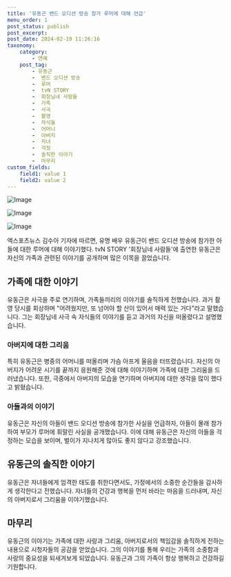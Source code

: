 ```yaml
---
title: '유동근 밴드 오디션 방송 참가 루머에 대해 언급'
menu_order: 1
post_status: publish
post_excerpt: 
post_date: 2024-02-19 11:26:16
taxonomy:
    category:
        - 연예
    post_tag:
        - 유동근
        -  밴드 오디션 방송
        -  루머
        -  tvN STORY
        -  회장님네 사람들
        -  가족
        -  사극
        -  촬영
        -  자식들
        -  어머니
        -  아버지
        -  자녀
        -  걱정
        -  솔직한 이야기
        -  마무리
custom_fields:
    field1: value 1
    field2: value 2
---
```


![Image](https://mimgnews.pstatic.net/image/311/2024/02/13/0001690858_001_20240213074101306.jpg?type=w540)

![Image](https://ssl.pstatic.net/mimgnews/image/311/2024/02/13/0001690858_002_20240213074101372.jpg?type=w540)

![Image](https://mimgnews.pstatic.net/image/311/2024/02/13/0001690858_003_20240213074101429.jpg?type=w540)

엑스포츠뉴스 김수아 기자에 따르면, 유명 배우 유동근이 밴드 오디션 방송에 참가한 아들에 대한 루머에 대해 이야기했다. tvN STORY '회장님네 사람들'에 출연한 유동근은 자신의 가족과 관련된 이야기를 공개하며 많은 이목을 끌었습니다. 
## 가족에 대한 이야기
유동근은 사극을 주로 연기하며, 가족들끼리의 이야기를 솔직하게 전했습니다. 과거 촬영 당시를 회상하며 "어려웠지만, 또 넘어야 할 산이 있어서 매력 있는 거다"라고 말했습니다. 그는 회장님네 사극 속 자식들의 이야기를 듣고 과거의 자신을 떠올렸다고 설명했습니다. 
### 아버지에 대한 그리움
특히 유동근은 병중의 어머니를 떠올리며 가슴 아프게 울음을 터뜨렸습니다. 자신의 아버지가 어려운 시기를 끝까지 응원해준 것에 대해 이야기하며 가족에 대한 그리움을 드러냈습니다. 또한, 극중에서 아버지의 모습을 연기하며 아버지에 대한 생각을 많이 했다고 밝혔습니다.
### 아들과의 이야기
유동근은 자신의 아들이 밴드 오디션 방송에 참가한 사실을 언급하자, 아들이 몰래 참가하여 부모가 루머에 휘말린 사실을 공개했습니다. 이에 대해 유동근은 자신의 아들을 걱정하는 모습을 보이며, 벌이가 지나치게 많아도 좋지 않다고 강조했습니다.
## 유동근의 솔직한 이야기
유동근은 자녀들에게 엄격한 태도를 취한다면서도, 가정에서의 소중한 순간들을 감사하게 생각한다고 전했습니다. 자녀들의 건강과 행복을 먼저 바라는 마음을 드러내며, 자신의 아버지로서 그리움을 이야기했습니다.
## 마무리
유동근의 이야기는 가족에 대한 사랑과 그리움, 아버지로서의 책임감을 솔직하게 전하는 내용으로 시청자들의 공감을 얻었습니다. 그의 이야기를 통해 우리는 가족의 소중함과 사랑의 중요성을 되새겨보게 되었습니다. 유동근과 그의 가족이 항상 행복하고 건강하길 기원합니다.
